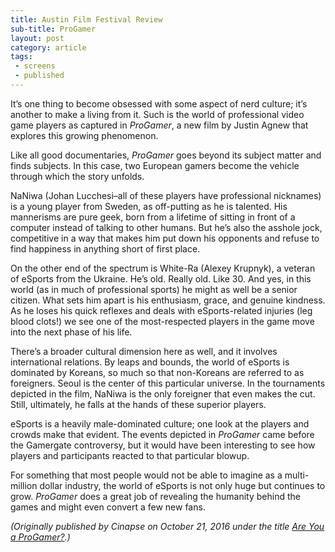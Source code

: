 ```yaml
---
title: Austin Film Festival Review
sub-title: ProGamer
layout: post
category: article
tags:
 - screens
 - published
---
```


It’s one thing to become obsessed with some aspect of nerd culture; it’s another to make a living from it. Such is the world of professional video game players as captured in *ProGamer*, a new film by Justin Agnew that explores this growing phenomenon.

Like all good documentaries, *ProGamer* goes beyond its subject matter and finds subjects. In this case, two European gamers become the vehicle through which the story unfolds.

NaNiwa (Johan Lucchesi–all of these players have professional nicknames) is a young player from Sweden, as off-putting as he is talented. His mannerisms are pure geek, born from a lifetime of sitting in front of a computer instead of talking to other humans. But he’s also the asshole jock, competitive in a way that makes him put down his opponents and refuse to find happiness in anything short of first place.

On the other end of the spectrum is White-Ra (Alexey Krupnyk), a veteran of eSports from the Ukraine. He’s old. Really old. Like 30. And yes, in this world (as in much of professional sports) he might as well be a senior citizen. What sets him apart is his enthusiasm, grace, and genuine kindness. As he loses his quick reflexes and deals with eSports-related injuries (leg blood clots!) we see one of the most-respected players in the game move into the next phase of his life.

There’s a broader cultural dimension here as well, and it involves international relations. By leaps and bounds, the world of eSports is dominated by Koreans, so much so that non-Koreans are referred to as foreigners. Seoul is the center of this particular universe. In the tournaments depicted in the film, NaNiwa is the only foreigner that even makes the cut. Still, ultimately, he falls at the hands of these superior players.

eSports is a heavily male-dominated culture; one look at the players and crowds make that evident. The events depicted in *ProGamer* came before the Gamergate controversy, but it would have been interesting to see how players and participants reacted to that particular blowup.

For something that most people would not be able to imagine as a multi-million dollar industry, the world of eSports is not only huge but continues to grow. *ProGamer* does a great job of revealing the humanity behind the games and might even convert a few new fans.
<!-- <a href="" target="blank">
  <img src="" alt="">
</a> -->

*(Originally published by Cinapse on October 21, 2016 under the title [Are You a ProGamer?](http://cinapse.co/2016/10/21/austin-film-festival-review-progamer/).)*
